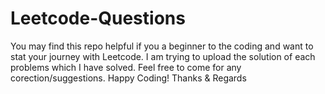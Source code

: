 # Leetcode-Questions
You may find this repo helpful if you a beginner to the coding and want to stat your journey with Leetcode.
I am trying to upload the solution of each problems which I have solved.
Feel free to come for any corection/suggestions.
Happy Coding!
Thanks & Regards
